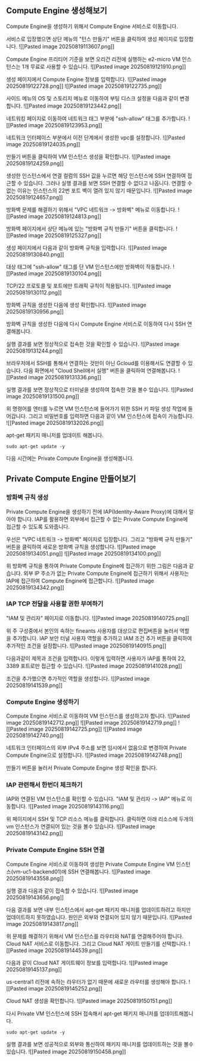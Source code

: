 
## Compute Engine 생성해보기
Compute Engine을 생성하기 위해서 Compute Engine 서비스로 이동합니다.

서비스로 입장했으면 상단 메뉴의 "턴스 만들기" 버튼을 클릭하여 생성 페이지로 입장합니다.
![[Pasted image 20250819113607.png]]

Compute Engine 프리티어 기준을 보면 오리건 리전에 실행하는 e2-micro VM 인스턴스는 1개 무료로 사용할 수 있습니다.
![[Pasted image 20250819121910.png]]

생성 페이지에서 Compute Engine 정보를 입력합니다.
![[Pasted image 20250819122728.png]]
![[Pasted image 20250819122735.png]]

사이드 메뉴의 OS 및 스토리지 메뉴로 이동하여 부팅 디스크 설정을 다음과 같이 변경합니다.
![[Pasted image 20250819123442.png]]

네트워킹 페이지로 이동하여 네트워크 태그 부분에 "ssh-allow" 태그를 추가합니다.
![[Pasted image 20250819123953.png]]

네트워크 인터페이스 부분에서 이전 단계에서 생성한 vpc를 설정합니다.
![[Pasted image 20250819124035.png]]

만들기 버튼을 클릭하여 VM 인스턴스 생성을 확인합니다.
![[Pasted image 20250819124259.png]]

생성한 인스턴스에서 연결 컬럼의 SSH 값을 누르면 해당 인스턴스에 SSH 연결하여 접근할 수 있습니다. 그러나 실행 결과를 보면 SSH 연결할 수 없다고 나옵니다. 연결할 수 없는 이유는 인스턴스의 22번 포트 벽이 열려 있지 않기 때문입니다.
![[Pasted image 20250819124657.png]]

방화벽 문제를 해결하기 위해서 "VPC 네트워크 -> 방화벽" 메뉴로 이동합니다.
![[Pasted image 20250819124813.png]]

방화벽 페이지에서 상단 메뉴에 있는 "방화벽 규칙 만들기" 버튼을 클릭합니다.
![[Pasted image 20250819125327.png]]

생성 페이지에서 다음과 같이 방화벽 규칙을 입력합니다.
![[Pasted image 20250819130840.png]]

대상 태그에 "ssh-allow" 태그를 단 VM 인스턴스에만 방화벽이 작동합니다.
![[Pasted image 20250819130104.png]]

TCP/22 프로토콜 및 포트에만 트래픽 규칙이 적용됩니다.
![[Pasted image 20250819130112.png]]

방화벽 규칙을 생성한 다음에 생성 확인합니다.
![[Pasted image 20250819130956.png]]

방화벽 규칙을 생성한 다음에 다시 Compute Engine 서비스로 이동하여 다시 SSH 연결해봅니다.

실행 결과를 보면 정상적으로 접속한 것을 확인할 수 있습니다.
![[Pasted image 20250819131244.png]]

브라우저에서 SSH를 통해서 연결하는 것만이 아닌 Gcloud를 이용해서도 연결할 수 있습니다. 다음 화면에서 "Cloud Shell에서 실행" 버튼을 클릭하여 연결해봅니다.
![[Pasted image 20250819131336.png]]

실행 결과를 보면 정상적으로 터미널을 생성하여 접속한 것을 볼수 있습니다.
![[Pasted image 20250819131500.png]]

위 명령어를 엔터를 누르면 VM 인스턴스에 들어가기 위한 SSH 키 파일 생성 작업에 들어갑니다. 그리고 비밀번호를 입력하면 다음과 같이 VM 인스턴스에 접속이 가능합니다.
![[Pasted image 20250819132026.png]]

apt-get 패키지 매니저를 업데이트 해봅니다.
```shell
sudo apt-get update -y
```

다음 시간에는 Private Compute Engine을 생성해봅니다.

## Private Compute Engine 만들어보기
### 방화벽 규칙 생성
Private Compute Engine을 생성하기 전에 IAP(Identity-Aware Proxy)에 대해서 알아야 합니다. IAP를 활용하면 외부에서 접근할 수 없는 Private Compute Engine에 접근할 수 있도록 도와줍니다.

우선은 "VPC 네트워크 -> 방화벽" 페이지로 입장합니다.  그리고 "방화벽 규칙 만들기" 버튼을 클릭하여 새로운 방화벽 규칙을 생성합니다.
![[Pasted image 20250819134051.png]]
![[Pasted image 20250819134100.png]]

위 방화벽 규칙을 통하여 Private Compute Engine에 접근하기 위한 그림은 다음과 같습니다.  외부 IP 주소가 없는 Private Compute Engine에 접근하기 위해서 사용자는 IAP에 접근하여 Compute Engine에 접근합니다.
![[Pasted image 20250819134342.png]]

### IAP TCP 전달을 사용할 권한 부여하기
"IAM 및 관리자" 페이지로 이동합니다.
![[Pasted image 20250819140725.png]]

위 주 구성중에서 본인의 속하는 fineants 사용자를 대상으로 편집버튼을 눌러서 역할을 추가합니다. 
IAP 보안 터널 사용자 역할을 추가하고 IAM 조건 추가 버튼을 클릭하여 추가적인 조건을 설정합니다.
![[Pasted image 20250819140915.png]]

다음과같이 제목과 조건을 입력합니다. 이렇게 입력하면 사용자가 IAP를 통하여 22, 3389 포트로만 접근할 수 있습니다.
![[Pasted image 20250819141028.png]]

조건을 추가했으면 추가적인 역할을 생성합니다.
![[Pasted image 20250819141539.png]]

### Compute Engine 생성하기
Compute Engine 서비스로 이동하여 VM 인스턴스를 생성하고자 합니다.
![[Pasted image 20250819142712.png]]
![[Pasted image 20250819142719.png]]
![[Pasted image 20250819142725.png]]
![[Pasted image 20250819142740.png]]

네트워크 인터페이스의 외부 IPv4 주소를 보면 임시에서 없음으로 변경하여 Private Compute Engine으로 설정합니다.
![[Pasted image 20250819142748.png]]

만들기 버튼을 눌러서 Private Compute Engine 생성 확인을 합니다.

### IAP 관련해서 한번더 체크하기
IAP와 연결된 VM 인스턴스를 확인할 수 있습니다. "IAM 및 관리자 -> IAP" 메뉴로 이동합니다.
![[Pasted image 20250819143116.png]]

위 페이지에서 SSH 및 TCP 리소스 메뉴를 클릭합니다. 클릭하면 아래 리소스에 두개의 vm 인스턴스가 연결되어 있는 것을 볼수 있습니다.
![[Pasted image 20250819143142.png]]

### Private Compute Engine SSH 연결
Compute Engine 서비스로 이동하여 생성한 Private Compute Engine VM 인스턴스(vm-uc1-backend01)에 SSH 연결해봅니다.
![[Pasted image 20250819143558.png]]

실행 결과 다음과 같이 접속할 수 있습니다.
![[Pasted image 20250819143656.png]]

다음 결과를 보면 내부 인스턴스에서 apt-get 패키지 매니저를 업데이트하려고 하지만 업데이트하지 못하였습니다. 원인은 외부와 연결되어 있지 않기 때문입니다.
![[Pasted image 20250819143817.png]]

위 문제를 해결하기 위해서 VM 인스턴스를 라우터와 NAT를 연결해주어야 합니다.
Cloud NAT 서비스로 이동합니다. 그리고 Cloud NAT 게이트 만들기를 선택합니다.
![[Pasted image 20250819144539.png]]

다음과 같이 Cloud NAT 게이트웨이 정보를 입력합니다.
![[Pasted image 20250819145137.png]]

us-central1 리전에 속하는 라우터가 없기 때문에 새로운 라우터를 생성해야 합니다.
![[Pasted image 20250819145252.png]]

Cloud NAT 생성을 확인합니다.
![[Pasted image 20250819150151.png]]

다시 Private VM 인스턴스에 SSH 접속해서 apt-get 패키지 매니저를 업데이트해봅니다.
```shell
sudo apt-get update -y
```

실행 결과를 보면 성공적으로 외부와 통신하여 패키지 매니저를 업데이트하는 것을 볼수 있습니다.
![[Pasted image 20250819150458.png]]

